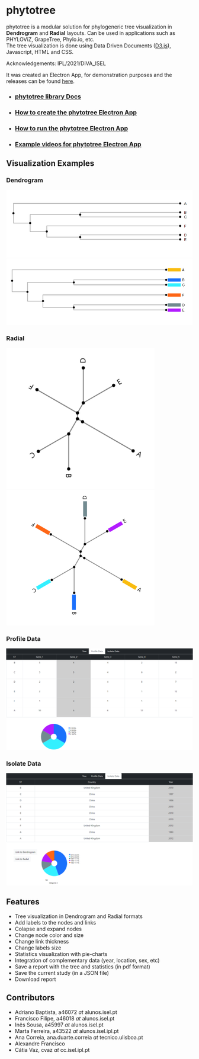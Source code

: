 # phytotree
phytotree is a modular solution for phylogeneric tree visualization
in **Dendrogram** and **Radial** layouts. Can be used in applications such as PHYLOViZ, GrapeTree, Phylo.io, etc.   
The tree visualization is done using Data Driven Documents ([D3.js](https://d3js.org/)), Javascript, HTML and CSS.

Acknowledgements: IPL/2021/DIVA_ISEL

It was created an Electron App, for demonstration purposes and the releases can be found [here](https://github.com/DIVA-IPL-Project/phytotree/releases/tag/1.1.1).

+ ### [phytotree library Docs](https://github.com/DIVA-IPL-Project/phytotree/blob/main/documentation/Info.md)
+ ### [How to create the phytotree Electron App](https://github.com/DIVA-IPL-Project/phytotree/blob/main/documentation/CreateElectronPhytotreeApp.md)
+ ### [How to run the phytotree Electron App](https://github.com/DIVA-IPL-Project/phytotree/blob/main/documentation/RunElectronApp.md)
+ ### [Example videos for phytotree Electron App](https://www.youtube.com/playlist?list=PLpJSLY0KODw329otPCvENcM4GEoEscxFX)

## Visualization Examples
### Dendrogram  

<img src="https://github.com/DIVA-IPL-Project/phytotree/blob/main/documentation/images/dendrogram.png">
<img src="https://github.com/DIVA-IPL-Project/phytotree/blob/main/documentation/images/dendrogram_isolates.png">

### Radial  
<p float="left">
 <img src="https://github.com/DIVA-IPL-Project/phytotree/blob/main/documentation/images/radial.png" width="400">
<img src="https://github.com/DIVA-IPL-Project/phytotree/blob/main/documentation/images/radial_isolates.png" width="400">
</p>

### Profile Data

<img src="https://github.com/DIVA-IPL-Project/phytotree/blob/main/documentation/images/profile_data_with_filter.png">

### Isolate Data

<img src="https://github.com/DIVA-IPL-Project/phytotree/blob/main/documentation/images/isolate_data_with_filter.png">

## Features
+ Tree visualization in Dendrogram and Radial formats
+ Add labels to the nodes and links
+ Colapse and expand nodes
+ Change node color and size
+ Change link thickness
+ Change labels size
+ Statistics visualization with pie-charts
+ Integration of complementary data (year, location, sex, etc)
+ Save a report with the tree and statistics (in pdf format)
+ Save the current study (in a JSON file)
+ Download report

## Contributors
+ Adriano Baptista, a46072 _at_ alunos.isel.pt
+ Francisco Filipe, a46018 _at_ alunos.isel.pt
+ Inês Sousa, a45997 _at_ alunos.isel.pt
+ Marta Ferreira, a43522 _at_ alunos.isel.ipl.pt
+ Ana Correia, ana.duarte.correia _at_ tecnico.ulisboa.pt
+ Alexandre Francisco
+ Cátia Vaz, cvaz _at_ cc.isel.ipl.pt


